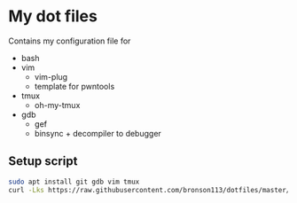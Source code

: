 # My dot files

Contains my configuration file for 

- bash
- vim
  - vim-plug
  - template for pwntools
- tmux
  - oh-my-tmux
- gdb
  - gef
  - binsync + decompiler to debugger

## Setup script

```bash
sudo apt install git gdb vim tmux
curl -Lks https://raw.githubusercontent.com/bronson113/dotfiles/master/dot_setup.sh | /bin/bash
```


